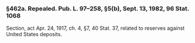 ### §462a. Repealed. Pub. L. 97–258, §5(b), Sept. 13, 1982, 96 Stat. 1068 ###

Section, act Apr. 24, 1917, ch. 4, §7, 40 Stat. 37, related to reserves against United States deposits.